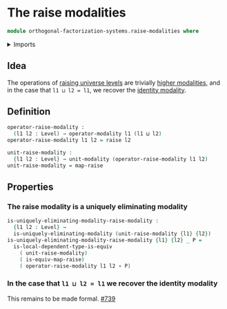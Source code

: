 # The raise modalities

```agda
module orthogonal-factorization-systems.raise-modalities where
```

<details><summary>Imports</summary>

```agda
open import foundation.function-types
open import foundation.raising-universe-levels
open import foundation.universe-levels

open import orthogonal-factorization-systems.local-types
open import orthogonal-factorization-systems.modal-operators
open import orthogonal-factorization-systems.uniquely-eliminating-modalities
```

</details>

## Idea

The operations of
[raising universe levels](foundation.raising-universe-levels.md) are trivially
[higher modalities](orthogonal-factorization-systems.higher-modalities.md), and
in the case that `l1 ⊔ l2 = l1`, we recover the
[identity modality](orthogonal-factorization-systems.identity-modality.md).

## Definition

```agda
operator-raise-modality :
  (l1 l2 : Level) → operator-modality l1 (l1 ⊔ l2)
operator-raise-modality l1 l2 = raise l2

unit-raise-modality :
  {l1 l2 : Level} → unit-modality (operator-raise-modality l1 l2)
unit-raise-modality = map-raise
```

## Properties

### The raise modality is a uniquely eliminating modality

```agda
is-uniquely-eliminating-modality-raise-modality :
  {l1 l2 : Level} →
  is-uniquely-eliminating-modality (unit-raise-modality {l1} {l2})
is-uniquely-eliminating-modality-raise-modality {l1} {l2} _ P =
  is-local-dependent-type-is-equiv
    ( unit-raise-modality)
    ( is-equiv-map-raise)
    ( operator-raise-modality l1 l2 ∘ P)
```

### In the case that `l1 ⊔ l2 = l1` we recover the identity modality

This remains to be made formal.
[#739](https://github.com/UniMath/agda-unimath/issues/739)
